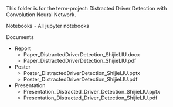 This folder is for the term-project: Distracted Driver Detection with Convolution Neural Network. 

Notebooks - All jupyter notebooks 

Documents 
  - Report
    - Paper_DistractedDriverDetection_ShijieLIU.docx
    - Paper_DistractedDriverDetection_ShijieLIU.pdf
  - Poster
    - Poster_DistractedDriverDetection_ShijieLIU.pptx
    - Poster_DistractedDriverDetection_ShijieLIU.pdf
  - Presentation
    - Presentation_Distracted_Driver_Detection_ShijieLIU.pptx
    - Presentation_Distracted_Driver_Detection_ShijieLIU.pdf
